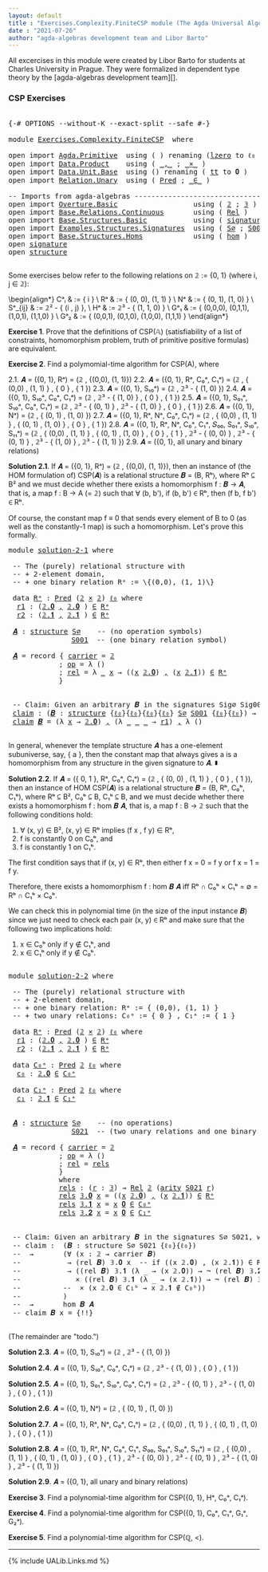 ```yaml
---
layout: default
title : "Exercises.Complexity.FiniteCSP module (The Agda Universal Algebra Library)"
date : "2021-07-26"
author: "agda-algebras development team and Libor Barto"
---
```


All excercises in this module were created by Libor Barto for students at Charles University in Prague. They were formalized in dependent type theory by the [agda-algebras development team][].

### CSP Exercises

<pre class="Agda">

<a id="415" class="Symbol">{-#</a> <a id="419" class="Keyword">OPTIONS</a> <a id="427" class="Pragma">--without-K</a> <a id="439" class="Pragma">--exact-split</a> <a id="453" class="Pragma">--safe</a> <a id="460" class="Symbol">#-}</a>

<a id="465" class="Keyword">module</a> <a id="472" href="Exercises.Complexity.FiniteCSP.html" class="Module">Exercises.Complexity.FiniteCSP</a>  <a id="504" class="Keyword">where</a>

<a id="511" class="Keyword">open</a> <a id="516" class="Keyword">import</a> <a id="523" href="Agda.Primitive.html" class="Module">Agda.Primitive</a>  <a id="539" class="Keyword">using</a> <a id="545" class="Symbol">(</a> <a id="547" class="Symbol">)</a> <a id="549" class="Keyword">renaming</a> <a id="558" class="Symbol">(</a><a id="559" href="Agda.Primitive.html#764" class="Primitive">lzero</a> <a id="565" class="Symbol">to</a> <a id="568" class="Primitive">ℓ₀</a> <a id="571" class="Symbol">)</a>
<a id="573" class="Keyword">open</a> <a id="578" class="Keyword">import</a> <a id="585" href="Data.Product.html" class="Module">Data.Product</a>    <a id="601" class="Keyword">using</a> <a id="607" class="Symbol">(</a> <a id="609" href="Agda.Builtin.Sigma.html#236" class="InductiveConstructor Operator">_,_</a> <a id="613" class="Symbol">;</a> <a id="615" href="Data.Product.html#1167" class="Function Operator">_×_</a> <a id="619" class="Symbol">)</a>
<a id="621" class="Keyword">open</a> <a id="626" class="Keyword">import</a> <a id="633" href="Data.Unit.Base.html" class="Module">Data.Unit.Base</a>  <a id="649" class="Keyword">using</a> <a id="655" class="Symbol">()</a> <a id="658" class="Keyword">renaming</a> <a id="667" class="Symbol">(</a> <a id="669" href="Agda.Builtin.Unit.html#201" class="InductiveConstructor">tt</a> <a id="672" class="Symbol">to</a> <a id="675" class="InductiveConstructor">𝟎</a> <a id="677" class="Symbol">)</a>
<a id="679" class="Keyword">open</a> <a id="684" class="Keyword">import</a> <a id="691" href="Relation.Unary.html" class="Module">Relation.Unary</a>  <a id="707" class="Keyword">using</a> <a id="713" class="Symbol">(</a> <a id="715" href="Relation.Unary.html#1101" class="Function">Pred</a> <a id="720" class="Symbol">;</a> <a id="722" href="Relation.Unary.html#1523" class="Function Operator">_∈_</a> <a id="726" class="Symbol">)</a>

<a id="729" class="Comment">-- Imports from agda-algebras --------------------------------------------------------------</a>
<a id="822" class="Keyword">open</a> <a id="827" class="Keyword">import</a> <a id="834" href="Overture.Basic.html" class="Module">Overture.Basic</a>                  <a id="866" class="Keyword">using</a> <a id="872" class="Symbol">(</a> <a id="874" href="Overture.Basic.html#3700" class="Datatype">𝟚</a> <a id="876" class="Symbol">;</a> <a id="878" href="Overture.Basic.html#3765" class="Datatype">𝟛</a> <a id="880" class="Symbol">)</a>
<a id="882" class="Keyword">open</a> <a id="887" class="Keyword">import</a> <a id="894" href="Base.Relations.Continuous.html" class="Module">Base.Relations.Continuous</a>       <a id="926" class="Keyword">using</a> <a id="932" class="Symbol">(</a> <a id="934" href="Base.Relations.Continuous.html#4452" class="Function">Rel</a> <a id="938" class="Symbol">)</a>
<a id="940" class="Keyword">open</a> <a id="945" class="Keyword">import</a> <a id="952" href="Base.Structures.Basic.html" class="Module">Base.Structures.Basic</a>           <a id="984" class="Keyword">using</a> <a id="990" class="Symbol">(</a> <a id="992" href="Base.Structures.Basic.html#1233" class="Record">signature</a> <a id="1002" class="Symbol">;</a> <a id="1004" href="Base.Structures.Basic.html#1566" class="Record">structure</a> <a id="1014" class="Symbol">)</a>
<a id="1016" class="Keyword">open</a> <a id="1021" class="Keyword">import</a> <a id="1028" href="Examples.Structures.Signatures.html" class="Module">Examples.Structures.Signatures</a>  <a id="1060" class="Keyword">using</a> <a id="1066" class="Symbol">(</a> <a id="1068" href="Examples.Structures.Signatures.html#765" class="Function">S∅</a> <a id="1071" class="Symbol">;</a> <a id="1073" href="Examples.Structures.Signatures.html#1093" class="Function">S001</a> <a id="1078" class="Symbol">;</a> <a id="1080" href="Examples.Structures.Signatures.html#1348" class="Function">S021</a><a id="1084" class="Symbol">)</a>
<a id="1086" class="Keyword">open</a> <a id="1091" class="Keyword">import</a> <a id="1098" href="Base.Structures.Homs.html" class="Module">Base.Structures.Homs</a>            <a id="1130" class="Keyword">using</a> <a id="1136" class="Symbol">(</a> <a id="1138" href="Base.Structures.Homs.html#2703" class="Function">hom</a> <a id="1142" class="Symbol">)</a>
<a id="1144" class="Keyword">open</a> <a id="1149" href="Base.Structures.Basic.html#1233" class="Module">signature</a>
<a id="1159" class="Keyword">open</a> <a id="1164" href="Base.Structures.Basic.html#1566" class="Module">structure</a>

</pre>

Some exercises below refer to the following relations on 𝟚 := \{0, 1\} (where i, j ∈ 𝟚):

\begin{align*}
 Cᵃᵢ    & := \{ i \}                             \\
 Rᵃ    & := \{ (0, 0), (1, 1) \}                 \\
 Nᵃ    & := \{ (0, 1), (1, 0) \}                  \\
 Sᵃ_{ij}  & := 𝟚² - \{ (i , j) \},                    \\
 Hᵃ    & := 𝟚³ - \{ (1, 1, 0) \}                 \\
 Gᵃ₁   & := \{ (0,0,0), (0,1,1), (1,0,1), (1,1,0) \} \\
 Gᵃ₂   & := \{ (0,0,1), (0,1,0), (1,0,0), (1,1,1) \}
\end{align*}


**Exercise 1**. Prove that the definitions of CSP(𝔸) (satisfiability of a list of constraints, homomorphism   problem, truth of primitive positive formulas) are equivalent.


**Exercise 2**. Find a polymomial-time algorithm for CSP(A), where

2.1. 𝑨 = ({0, 1}, Rᵃ) = (𝟚 , \{(0,0), (1, 1)\})
2.2. 𝑨 = ({0, 1}, Rᵃ, C₀ᵃ, C₁ᵃ) = (𝟚 , \{ (0,0) , (1, 1) \} , \{ 0 \} , \{ 1 \})
2.3. 𝑨 = ({0, 1}, S₁₀ᵃ) = (𝟚 , 𝟚³ - \{ (1, 0) \})
2.4. 𝑨 = ({0, 1}, S₁₀ᵃ, C₀ᵃ, C₁ᵃ) = (𝟚 , 𝟚³ - \{ (1, 0) \} , \{ 0 \} , \{ 1 \})
2.5. 𝑨 = ({0, 1}, S₀₁ᵃ, S₁₀ᵃ, C₀ᵃ, C₁ᵃ) = (𝟚 , 𝟚³ - \{ (0, 1) \} , 𝟚³ - \{ (1, 0) \} , \{ 0 \} , \{ 1 \})
2.6. 𝑨 = ({0, 1}, Nᵃ) = (𝟚 , \{ (0, 1) , (1, 0) \})
2.7. 𝑨 = ({0, 1}, Rᵃ, Nᵃ, C₀ᵃ, C₁ᵃ) = (𝟚 , \{ (0,0) , (1, 1) \} , \{ (0, 1) , (1, 0) \} , \{ 0 \} , \{ 1 \})
2.8. 𝑨 = ({0, 1}, Rᵃ, Nᵃ, C₀ᵃ, C₁ᵃ, 𝑆₀₀, S₀₁ᵃ, S₁₀ᵃ, S₁₁ᵃ) = (𝟚 , \{ (0,0) , (1, 1) \} , \{ (0, 1) , (1, 0) \} , \{ 0 \} , \{ 1 \} , 𝟚³ - \{ (0, 0) \} , 𝟚³ - \{ (0, 1) \} , 𝟚³ - \{ (1, 0) \} , 𝟚³ - \{ (1, 1) \})
2.9. 𝑨 = ({0, 1}, all unary and binary relations)



**Solution 2.1**. If 𝑨 = ({0, 1}, Rᵃ) = (𝟚 , \{(0,0), (1, 1)\}), then an instance of (the HOM
formulation of) CSP(𝑨) is a relational structure 𝑩 = (B, Rᵇ⟩, where Rᵇ ⊆ B² and we must decide
whether there exists a homomorphism f : 𝑩 → 𝑨, that is, a map f : B → A (= 𝟚) such that
∀ (b, b'), if (b, b') ∈ Rᵇ, then (f b, f b') ∈ Rᵇ.

Of course, the constant map f ≡ 0 that sends every element of B to 0 (as well as the
constantly-1 map) is such a homomorphism.  Let's prove this formally.

<pre class="Agda">
<a id="3214" class="Keyword">module</a> <a id="solution-2-1"></a><a id="3221" href="Exercises.Complexity.FiniteCSP.html#3221" class="Module">solution-2-1</a> <a id="3234" class="Keyword">where</a>

 <a id="3242" class="Comment">-- The (purely) relational structure with</a>
 <a id="3285" class="Comment">-- + 2-element domain,</a>
 <a id="3309" class="Comment">-- + one binary relation Rᵃ := \{(0,0), (1, 1)\}</a>

 <a id="3360" class="Keyword">data</a> <a id="solution-2-1.Rᵃ"></a><a id="3365" href="Exercises.Complexity.FiniteCSP.html#3365" class="Datatype">Rᵃ</a> <a id="3368" class="Symbol">:</a> <a id="3370" href="Relation.Unary.html#1101" class="Function">Pred</a> <a id="3375" class="Symbol">(</a><a id="3376" href="Overture.Basic.html#3700" class="Datatype">𝟚</a> <a id="3378" href="Data.Product.html#1167" class="Function Operator">×</a> <a id="3380" href="Overture.Basic.html#3700" class="Datatype">𝟚</a><a id="3381" class="Symbol">)</a> <a id="3383" href="Exercises.Complexity.FiniteCSP.html#568" class="Primitive">ℓ₀</a> <a id="3386" class="Keyword">where</a>
  <a id="solution-2-1.Rᵃ.r1"></a><a id="3394" href="Exercises.Complexity.FiniteCSP.html#3394" class="InductiveConstructor">r1</a> <a id="3397" class="Symbol">:</a> <a id="3399" class="Symbol">(</a><a id="3400" href="Overture.Basic.html#3718" class="InductiveConstructor">𝟚.𝟎</a> <a id="3404" href="Agda.Builtin.Sigma.html#236" class="InductiveConstructor Operator">,</a> <a id="3406" href="Overture.Basic.html#3718" class="InductiveConstructor">𝟚.𝟎</a> <a id="3410" class="Symbol">)</a> <a id="3412" href="Relation.Unary.html#1523" class="Function Operator">∈</a> <a id="3414" href="Exercises.Complexity.FiniteCSP.html#3365" class="Datatype">Rᵃ</a>
  <a id="solution-2-1.Rᵃ.r2"></a><a id="3419" href="Exercises.Complexity.FiniteCSP.html#3419" class="InductiveConstructor">r2</a> <a id="3422" class="Symbol">:</a> <a id="3424" class="Symbol">(</a><a id="3425" href="Overture.Basic.html#3727" class="InductiveConstructor">𝟚.𝟏</a> <a id="3429" href="Agda.Builtin.Sigma.html#236" class="InductiveConstructor Operator">,</a> <a id="3431" href="Overture.Basic.html#3727" class="InductiveConstructor">𝟚.𝟏</a> <a id="3435" class="Symbol">)</a> <a id="3437" href="Relation.Unary.html#1523" class="Function Operator">∈</a> <a id="3439" href="Exercises.Complexity.FiniteCSP.html#3365" class="Datatype">Rᵃ</a>

 <a id="solution-2-1.𝑨"></a><a id="3444" href="Exercises.Complexity.FiniteCSP.html#3444" class="Function">𝑨</a> <a id="3446" class="Symbol">:</a> <a id="3448" href="Base.Structures.Basic.html#1566" class="Record">structure</a> <a id="3458" href="Examples.Structures.Signatures.html#765" class="Function">S∅</a>    <a id="3464" class="Comment">-- (no operation symbols)</a>
               <a id="3505" href="Examples.Structures.Signatures.html#1093" class="Function">S001</a>  <a id="3511" class="Comment">-- (one binary relation symbol)</a>

 <a id="3545" href="Exercises.Complexity.FiniteCSP.html#3444" class="Function">𝑨</a> <a id="3547" class="Symbol">=</a> <a id="3549" class="Keyword">record</a> <a id="3556" class="Symbol">{</a> <a id="3558" href="Base.Structures.Basic.html#1730" class="Field">carrier</a> <a id="3566" class="Symbol">=</a> <a id="3568" href="Overture.Basic.html#3700" class="Datatype">𝟚</a>
            <a id="3582" class="Symbol">;</a> <a id="3584" href="Base.Structures.Basic.html#1749" class="Field">op</a> <a id="3587" class="Symbol">=</a> <a id="3589" class="Symbol">λ</a> <a id="3591" class="Symbol">()</a>
            <a id="3606" class="Symbol">;</a> <a id="3608" href="Base.Structures.Basic.html#1833" class="Field">rel</a> <a id="3612" class="Symbol">=</a> <a id="3614" class="Symbol">λ</a> <a id="3616" href="Exercises.Complexity.FiniteCSP.html#3616" class="Bound">_</a> <a id="3618" href="Exercises.Complexity.FiniteCSP.html#3618" class="Bound">x</a> <a id="3620" class="Symbol">→</a> <a id="3622" class="Symbol">((</a><a id="3624" href="Exercises.Complexity.FiniteCSP.html#3618" class="Bound">x</a> <a id="3626" href="Overture.Basic.html#3718" class="InductiveConstructor">𝟚.𝟎</a><a id="3629" class="Symbol">)</a> <a id="3631" href="Agda.Builtin.Sigma.html#236" class="InductiveConstructor Operator">,</a> <a id="3633" class="Symbol">(</a><a id="3634" href="Exercises.Complexity.FiniteCSP.html#3618" class="Bound">x</a> <a id="3636" href="Overture.Basic.html#3727" class="InductiveConstructor">𝟚.𝟏</a><a id="3639" class="Symbol">))</a> <a id="3642" href="Relation.Unary.html#1523" class="Function Operator">∈</a> <a id="3644" href="Exercises.Complexity.FiniteCSP.html#3365" class="Datatype">Rᵃ</a>
            <a id="3659" class="Symbol">}</a>


 <a id="3664" class="Comment">-- Claim: Given an arbitrary 𝑩 in the signatures Sig∅ Sig001, we can construct a homomorphism from 𝑩 to 𝑨.</a>
 <a id="solution-2-1.claim"></a><a id="3772" href="Exercises.Complexity.FiniteCSP.html#3772" class="Function">claim</a> <a id="3778" class="Symbol">:</a> <a id="3780" class="Symbol">(</a><a id="3781" href="Exercises.Complexity.FiniteCSP.html#3781" class="Bound">𝑩</a> <a id="3783" class="Symbol">:</a> <a id="3785" href="Base.Structures.Basic.html#1566" class="Record">structure</a> <a id="3795" class="Symbol">{</a><a id="3796" href="Exercises.Complexity.FiniteCSP.html#568" class="Primitive">ℓ₀</a><a id="3798" class="Symbol">}{</a><a id="3800" href="Exercises.Complexity.FiniteCSP.html#568" class="Primitive">ℓ₀</a><a id="3802" class="Symbol">}{</a><a id="3804" href="Exercises.Complexity.FiniteCSP.html#568" class="Primitive">ℓ₀</a><a id="3806" class="Symbol">}{</a><a id="3808" href="Exercises.Complexity.FiniteCSP.html#568" class="Primitive">ℓ₀</a><a id="3810" class="Symbol">}</a> <a id="3812" href="Examples.Structures.Signatures.html#765" class="Function">S∅</a> <a id="3815" href="Examples.Structures.Signatures.html#1093" class="Function">S001</a> <a id="3820" class="Symbol">{</a><a id="3821" href="Exercises.Complexity.FiniteCSP.html#568" class="Primitive">ℓ₀</a><a id="3823" class="Symbol">}{</a><a id="3825" href="Exercises.Complexity.FiniteCSP.html#568" class="Primitive">ℓ₀</a><a id="3827" class="Symbol">})</a> <a id="3830" class="Symbol">→</a> <a id="3832" href="Base.Structures.Homs.html#2703" class="Function">hom</a> <a id="3836" href="Exercises.Complexity.FiniteCSP.html#3781" class="Bound">𝑩</a> <a id="3838" href="Exercises.Complexity.FiniteCSP.html#3444" class="Function">𝑨</a>
 <a id="3841" href="Exercises.Complexity.FiniteCSP.html#3772" class="Function">claim</a> <a id="3847" href="Exercises.Complexity.FiniteCSP.html#3847" class="Bound">𝑩</a> <a id="3849" class="Symbol">=</a> <a id="3851" class="Symbol">(λ</a> <a id="3854" href="Exercises.Complexity.FiniteCSP.html#3854" class="Bound">x</a> <a id="3856" class="Symbol">→</a> <a id="3858" href="Overture.Basic.html#3718" class="InductiveConstructor">𝟚.𝟎</a><a id="3861" class="Symbol">)</a> <a id="3863" href="Agda.Builtin.Sigma.html#236" class="InductiveConstructor Operator">,</a> <a id="3865" class="Symbol">(λ</a> <a id="3868" href="Exercises.Complexity.FiniteCSP.html#3868" class="Bound">_</a> <a id="3870" href="Exercises.Complexity.FiniteCSP.html#3870" class="Bound">_</a> <a id="3872" href="Exercises.Complexity.FiniteCSP.html#3872" class="Bound">_</a> <a id="3874" class="Symbol">→</a> <a id="3876" href="Exercises.Complexity.FiniteCSP.html#3394" class="InductiveConstructor">r1</a><a id="3878" class="Symbol">)</a> <a id="3880" href="Agda.Builtin.Sigma.html#236" class="InductiveConstructor Operator">,</a> <a id="3882" class="Symbol">λ</a> <a id="3884" class="Symbol">()</a>

</pre>

In general, whenever the template structure 𝑨 has a one-element subuniverse, say, \{ a \},
then the constant map that always gives a is a homomorphism from any structure in the given
signature to 𝑨. ∎



**Solution 2.2**. If 𝑨 = (\{ 0, 1 \}, Rᵃ, C₀ᵃ, C₁ᵃ) = (𝟚 , \{ (0, 0) , (1, 1) \} , \{ 0 \} , \{ 1 \}),
then an instance of HOM CSP(𝑨) is a relational structure 𝑩 = (B, Rᵇ, C₀ᵇ, C₁ᵇ), where
Rᵇ ⊆ B², C₀ᵇ ⊆ B, C₁ᵇ ⊆ B, and we must decide whether there exists a homomorphism
f : hom 𝑩 𝑨, that is, a map f : B → 𝟚 such that the following conditions hold:
 1. ∀ (x, y) ∈ B², (x, y) ∈ Rᵇ implies (f x , f y) ∈ Rᵇ,
 2. f is constantly 0 on C₀ᵇ, and
 3. f is constantly 1 on C₁ᵇ.

The first condition says that if (x, y) ∈ Rᵇ, then either f x = 0 = f y or f x = 1 = f y.

Therefore, there exists a homomorphism f : hom 𝑩 𝑨 iff Rᵇ ∩ C₀ᵇ × C₁ᵇ = ∅ = Rᵇ ∩ C₁ᵇ × C₀ᵇ.

We can check this in polynomial time (in the size of the input instance 𝑩) since we just need
to check each pair (x, y) ∈ Rᵇ and make sure that the following two implications hold:

 1.  x ∈ C₀ᵇ  only if  y ∉ C₁ᵇ, and
 2.  x ∈ C₁ᵇ  only if  y ∉ C₀ᵇ.

<pre class="Agda">

<a id="5025" class="Keyword">module</a> <a id="solution-2-2"></a><a id="5032" href="Exercises.Complexity.FiniteCSP.html#5032" class="Module">solution-2-2</a> <a id="5045" class="Keyword">where</a>

 <a id="5053" class="Comment">-- The (purely) relational structure with</a>
 <a id="5096" class="Comment">-- + 2-element domain,</a>
 <a id="5120" class="Comment">-- + one binary relation: Rᵃ := { (0,0), (1, 1) }</a>
 <a id="5171" class="Comment">-- + two unary relations: C₀ᵃ := { 0 } , C₁ᵃ := { 1 }</a>

 <a id="5227" class="Keyword">data</a> <a id="solution-2-2.Rᵃ"></a><a id="5232" href="Exercises.Complexity.FiniteCSP.html#5232" class="Datatype">Rᵃ</a> <a id="5235" class="Symbol">:</a> <a id="5237" href="Relation.Unary.html#1101" class="Function">Pred</a> <a id="5242" class="Symbol">(</a><a id="5243" href="Overture.Basic.html#3700" class="Datatype">𝟚</a> <a id="5245" href="Data.Product.html#1167" class="Function Operator">×</a> <a id="5247" href="Overture.Basic.html#3700" class="Datatype">𝟚</a><a id="5248" class="Symbol">)</a> <a id="5250" href="Exercises.Complexity.FiniteCSP.html#568" class="Primitive">ℓ₀</a> <a id="5253" class="Keyword">where</a>
  <a id="solution-2-2.Rᵃ.r1"></a><a id="5261" href="Exercises.Complexity.FiniteCSP.html#5261" class="InductiveConstructor">r1</a> <a id="5264" class="Symbol">:</a> <a id="5266" class="Symbol">(</a><a id="5267" href="Overture.Basic.html#3718" class="InductiveConstructor">𝟚.𝟎</a> <a id="5271" href="Agda.Builtin.Sigma.html#236" class="InductiveConstructor Operator">,</a> <a id="5273" href="Overture.Basic.html#3718" class="InductiveConstructor">𝟚.𝟎</a> <a id="5277" class="Symbol">)</a> <a id="5279" href="Relation.Unary.html#1523" class="Function Operator">∈</a> <a id="5281" href="Exercises.Complexity.FiniteCSP.html#5232" class="Datatype">Rᵃ</a>
  <a id="solution-2-2.Rᵃ.r2"></a><a id="5286" href="Exercises.Complexity.FiniteCSP.html#5286" class="InductiveConstructor">r2</a> <a id="5289" class="Symbol">:</a> <a id="5291" class="Symbol">(</a><a id="5292" href="Overture.Basic.html#3727" class="InductiveConstructor">𝟚.𝟏</a> <a id="5296" href="Agda.Builtin.Sigma.html#236" class="InductiveConstructor Operator">,</a> <a id="5298" href="Overture.Basic.html#3727" class="InductiveConstructor">𝟚.𝟏</a> <a id="5302" class="Symbol">)</a> <a id="5304" href="Relation.Unary.html#1523" class="Function Operator">∈</a> <a id="5306" href="Exercises.Complexity.FiniteCSP.html#5232" class="Datatype">Rᵃ</a>

 <a id="5311" class="Keyword">data</a> <a id="solution-2-2.C₀ᵃ"></a><a id="5316" href="Exercises.Complexity.FiniteCSP.html#5316" class="Datatype">C₀ᵃ</a> <a id="5320" class="Symbol">:</a> <a id="5322" href="Relation.Unary.html#1101" class="Function">Pred</a> <a id="5327" href="Overture.Basic.html#3700" class="Datatype">𝟚</a> <a id="5329" href="Exercises.Complexity.FiniteCSP.html#568" class="Primitive">ℓ₀</a> <a id="5332" class="Keyword">where</a>
  <a id="solution-2-2.C₀ᵃ.c₀"></a><a id="5340" href="Exercises.Complexity.FiniteCSP.html#5340" class="InductiveConstructor">c₀</a> <a id="5343" class="Symbol">:</a> <a id="5345" href="Overture.Basic.html#3718" class="InductiveConstructor">𝟚.𝟎</a> <a id="5349" href="Relation.Unary.html#1523" class="Function Operator">∈</a> <a id="5351" href="Exercises.Complexity.FiniteCSP.html#5316" class="Datatype">C₀ᵃ</a>

 <a id="5357" class="Keyword">data</a> <a id="solution-2-2.C₁ᵃ"></a><a id="5362" href="Exercises.Complexity.FiniteCSP.html#5362" class="Datatype">C₁ᵃ</a> <a id="5366" class="Symbol">:</a> <a id="5368" href="Relation.Unary.html#1101" class="Function">Pred</a> <a id="5373" href="Overture.Basic.html#3700" class="Datatype">𝟚</a> <a id="5375" href="Exercises.Complexity.FiniteCSP.html#568" class="Primitive">ℓ₀</a> <a id="5378" class="Keyword">where</a>
  <a id="solution-2-2.C₁ᵃ.c₁"></a><a id="5386" href="Exercises.Complexity.FiniteCSP.html#5386" class="InductiveConstructor">c₁</a> <a id="5389" class="Symbol">:</a> <a id="5391" href="Overture.Basic.html#3727" class="InductiveConstructor">𝟚.𝟏</a> <a id="5395" href="Relation.Unary.html#1523" class="Function Operator">∈</a> <a id="5397" href="Exercises.Complexity.FiniteCSP.html#5362" class="Datatype">C₁ᵃ</a>


 <a id="solution-2-2.𝑨"></a><a id="5404" href="Exercises.Complexity.FiniteCSP.html#5404" class="Function">𝑨</a> <a id="5406" class="Symbol">:</a> <a id="5408" href="Base.Structures.Basic.html#1566" class="Record">structure</a> <a id="5418" href="Examples.Structures.Signatures.html#765" class="Function">S∅</a>    <a id="5424" class="Comment">-- (no operations)</a>
               <a id="5458" href="Examples.Structures.Signatures.html#1348" class="Function">S021</a>  <a id="5464" class="Comment">-- (two unary relations and one binary relation)</a>

 <a id="5515" href="Exercises.Complexity.FiniteCSP.html#5404" class="Function">𝑨</a> <a id="5517" class="Symbol">=</a> <a id="5519" class="Keyword">record</a> <a id="5526" class="Symbol">{</a> <a id="5528" href="Base.Structures.Basic.html#1730" class="Field">carrier</a> <a id="5536" class="Symbol">=</a> <a id="5538" href="Overture.Basic.html#3700" class="Datatype">𝟚</a>
            <a id="5552" class="Symbol">;</a> <a id="5554" href="Base.Structures.Basic.html#1749" class="Field">op</a> <a id="5557" class="Symbol">=</a> <a id="5559" class="Symbol">λ</a> <a id="5561" class="Symbol">()</a>
            <a id="5576" class="Symbol">;</a> <a id="5578" href="Base.Structures.Basic.html#1833" class="Field">rel</a> <a id="5582" class="Symbol">=</a> <a id="5584" href="Exercises.Complexity.FiniteCSP.html#5633" class="Function">rels</a>
            <a id="5601" class="Symbol">}</a>
            <a id="5615" class="Keyword">where</a>
            <a id="5633" href="Exercises.Complexity.FiniteCSP.html#5633" class="Function">rels</a> <a id="5638" class="Symbol">:</a> <a id="5640" class="Symbol">(</a><a id="5641" href="Exercises.Complexity.FiniteCSP.html#5641" class="Bound">r</a> <a id="5643" class="Symbol">:</a> <a id="5645" href="Overture.Basic.html#3765" class="Datatype">𝟛</a><a id="5646" class="Symbol">)</a> <a id="5648" class="Symbol">→</a> <a id="5650" href="Base.Relations.Continuous.html#4452" class="Function">Rel</a> <a id="5654" href="Overture.Basic.html#3700" class="Datatype">𝟚</a> <a id="5656" class="Symbol">(</a><a id="5657" href="Base.Structures.Basic.html#1311" class="Field">arity</a> <a id="5663" href="Examples.Structures.Signatures.html#1348" class="Function">S021</a> <a id="5668" href="Exercises.Complexity.FiniteCSP.html#5641" class="Bound">r</a><a id="5669" class="Symbol">)</a>
            <a id="5683" href="Exercises.Complexity.FiniteCSP.html#5633" class="Function">rels</a> <a id="5688" href="Overture.Basic.html#3783" class="InductiveConstructor">𝟛.𝟎</a> <a id="5692" href="Exercises.Complexity.FiniteCSP.html#5692" class="Bound">x</a> <a id="5694" class="Symbol">=</a> <a id="5696" class="Symbol">((</a><a id="5698" href="Exercises.Complexity.FiniteCSP.html#5692" class="Bound">x</a> <a id="5700" href="Overture.Basic.html#3718" class="InductiveConstructor">𝟚.𝟎</a><a id="5703" class="Symbol">)</a> <a id="5705" href="Agda.Builtin.Sigma.html#236" class="InductiveConstructor Operator">,</a> <a id="5707" class="Symbol">(</a><a id="5708" href="Exercises.Complexity.FiniteCSP.html#5692" class="Bound">x</a> <a id="5710" href="Overture.Basic.html#3727" class="InductiveConstructor">𝟚.𝟏</a><a id="5713" class="Symbol">))</a> <a id="5716" href="Relation.Unary.html#1523" class="Function Operator">∈</a> <a id="5718" href="Exercises.Complexity.FiniteCSP.html#5232" class="Datatype">Rᵃ</a>
            <a id="5733" href="Exercises.Complexity.FiniteCSP.html#5633" class="Function">rels</a> <a id="5738" href="Overture.Basic.html#3792" class="InductiveConstructor">𝟛.𝟏</a> <a id="5742" href="Exercises.Complexity.FiniteCSP.html#5742" class="Bound">x</a> <a id="5744" class="Symbol">=</a> <a id="5746" href="Exercises.Complexity.FiniteCSP.html#5742" class="Bound">x</a> <a id="5748" href="Exercises.Complexity.FiniteCSP.html#675" class="InductiveConstructor">𝟎</a> <a id="5750" href="Relation.Unary.html#1523" class="Function Operator">∈</a> <a id="5752" href="Exercises.Complexity.FiniteCSP.html#5316" class="Datatype">C₀ᵃ</a>
            <a id="5768" href="Exercises.Complexity.FiniteCSP.html#5633" class="Function">rels</a> <a id="5773" href="Overture.Basic.html#3801" class="InductiveConstructor">𝟛.𝟐</a> <a id="5777" href="Exercises.Complexity.FiniteCSP.html#5777" class="Bound">x</a> <a id="5779" class="Symbol">=</a> <a id="5781" href="Exercises.Complexity.FiniteCSP.html#5777" class="Bound">x</a> <a id="5783" href="Exercises.Complexity.FiniteCSP.html#675" class="InductiveConstructor">𝟎</a> <a id="5785" href="Relation.Unary.html#1523" class="Function Operator">∈</a> <a id="5787" href="Exercises.Complexity.FiniteCSP.html#5362" class="Datatype">C₁ᵃ</a>


 <a id="5794" class="Comment">-- Claim: Given an arbitrary 𝑩 in the signatures S∅ S021, we can construct a homomorphism from 𝑩 to 𝑨.</a>
 <a id="5898" class="Comment">-- claim :  (𝑩 : structure S∅ S021 {ℓ₀}{ℓ₀})</a>
 <a id="5944" class="Comment">--  →       (∀ (x : 𝟚 → carrier 𝑩)</a>
 <a id="5980" class="Comment">--           → (rel 𝑩) 𝟛.𝟎 x  -- if ((x 𝟚.𝟎) , (x 𝟚.𝟏)) ∈ Rᵇ, then...</a>
 <a id="6051" class="Comment">--           → ((rel 𝑩) 𝟛.𝟏 (λ _ → (x 𝟚.𝟎)) → ¬ (rel 𝑩) 𝟛.𝟐 (λ _ → (x 𝟚.𝟏)))</a>
 <a id="6129" class="Comment">--             × ((rel 𝑩) 𝟛.𝟏 (λ _ → (x 𝟚.𝟏)) → ¬ (rel 𝑩) 𝟛.𝟐 (λ _ → (x 𝟚.𝟎)))</a>
 <a id="6209" class="Comment">--          --  × (x 𝟚.𝟎 ∈ C₁ᵇ → x 𝟚.𝟏 ∉ C₀ᵇ))</a>
 <a id="6257" class="Comment">--          )</a>
 <a id="6272" class="Comment">--  →       hom 𝑩 𝑨</a>
 <a id="6293" class="Comment">-- claim 𝑩 x = {!!}</a>

</pre>


(The remainder are "todo.")

**Solution 2.3**. 𝑨 = ({0, 1}, S₁₀ᵃ) = (𝟚 , 𝟚³ - \{ (1, 0) \})

**Solution 2.4**. 𝑨 = ({0, 1}, S₁₀ᵃ, C₀ᵃ, C₁ᵃ) = (𝟚 , 𝟚³ - \{ (1, 0) \} , \{ 0 \} , \{ 1 \})

**Solution 2.5**. 𝑨 = ({0, 1}, S₀₁ᵃ, S₁₀ᵃ, C₀ᵃ, C₁ᵃ) = (𝟚 , 𝟚³ - \{ (0, 1) \} , 𝟚³ - \{ (1, 0) \} , \{ 0 \} , \{ 1 \})

**Solution 2.6**. 𝑨 = ({0, 1}, Nᵃ) = (𝟚 , \{ (0, 1) , (1, 0) \})

**Solution 2.7**. 𝑨 = ({0, 1}, Rᵃ, Nᵃ, C₀ᵃ, C₁ᵃ) = (𝟚 , \{ (0,0) , (1, 1) \} , \{ (0, 1) , (1, 0) \} , \{ 0 \} , \{ 1 \})

**Solution 2.8**. 𝑨 = ({0, 1}, Rᵃ, Nᵃ, C₀ᵃ, C₁ᵃ, 𝑆₀₀, S₀₁ᵃ, S₁₀ᵃ, S₁₁ᵃ) = (𝟚 , \{ (0,0) , (1, 1) \} , \{ (0, 1) , (1, 0) \} , \{ 0 \} , \{ 1 \} , 𝟚³ - \{ (0, 0) \} , 𝟚³ - \{ (0, 1) \} , 𝟚³ - \{ (1, 0) \} , 𝟚³ - \{ (1, 1) \})

**Solution 2.9**. 𝑨 = ({0, 1}, all unary and binary relations)


**Exercise 3**. Find a polynomial-time algorithm for CSP({0, 1}, Hᵃ, C₀ᵃ, C₁ᵃ).

**Exercise 4**. Find a polynomial-time algorithm for CSP({0, 1}, C₀ᵃ, C₁ᵃ, G₁ᵃ, G₂ᵃ).

**Exercise 5**. Find a polynomial-time algorithm for CSP(ℚ, <).

--------------------------------

{% include UALib.Links.md %}


